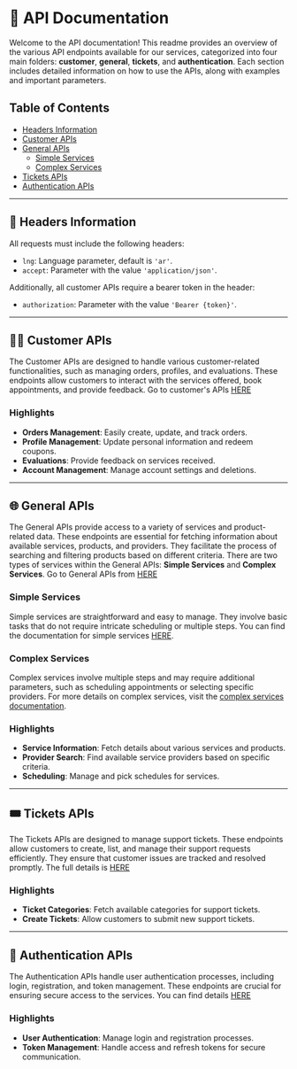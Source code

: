 # 📖 API Documentation

Welcome to the API documentation! This readme provides an overview of the various API endpoints available for our services, categorized into four main folders: **customer**, **general**, **tickets**, and **authentication**. Each section includes detailed information on how to use the APIs, along with examples and important parameters.

## Table of Contents
- [Headers Information](#headers-information)
- [Customer APIs](#customer-apis)
- [General APIs](#general-apis)
  - [Simple Services](#simple-services)
  - [Complex Services](#complex-services)
- [Tickets APIs](#tickets-apis)
- [Authentication APIs](#authentication-apis)

---

## 🚀 Headers Information

All requests must include the following headers:
- `lng`: Language parameter, default is `'ar'`.
- `accept`: Parameter with the value `'application/json'`.

Additionally, all customer APIs require a bearer token in the header:
- `authorization`: Parameter with the value `'Bearer {token}'`.

---

## 🧑‍💼 Customer APIs

The Customer APIs are designed to handle various customer-related functionalities, such as managing orders, profiles, and evaluations. These endpoints allow customers to interact with the services offered, book appointments, and provide feedback. Go to customer's APIs [HERE](docs/customer)

### Highlights
- **Orders Management**: Easily create, update, and track orders.
- **Profile Management**: Update personal information and redeem coupons.
- **Evaluations**: Provide feedback on services received.
- **Account Management**: Manage account settings and deletions.

---

## 🌐 General APIs

The General APIs provide access to a variety of services and product-related data. These endpoints are essential for fetching information about available services, products, and providers. They facilitate the process of searching and filtering products based on different criteria. There are two types of services within the General APIs: **Simple Services** and **Complex Services**. Go to General APIs from [HERE](docs/general)

### Simple Services
Simple services are straightforward and easy to manage. They involve basic tasks that do not require intricate scheduling or multiple steps. You can find the documentation for simple services [HERE](docs/general/SimpleServices).

### Complex Services
Complex services involve multiple steps and may require additional parameters, such as scheduling appointments or selecting specific providers. For more details on complex services, visit the [complex services documentation](docs/general/ComplexServices).

### Highlights
- **Service Information**: Fetch details about various services and products.
- **Provider Search**: Find available service providers based on specific criteria.
- **Scheduling**: Manage and pick schedules for services.

---

## 🎟️ Tickets APIs

The Tickets APIs are designed to manage support tickets. These endpoints allow customers to create, list, and manage their support requests efficiently. They ensure that customer issues are tracked and resolved promptly. The full details is [HERE](docs/tickets)

### Highlights
- **Ticket Categories**: Fetch available categories for support tickets.
- **Create Tickets**: Allow customers to submit new support tickets.

---

## 🔐 Authentication APIs

The Authentication APIs handle user authentication processes, including login, registration, and token management. These endpoints are crucial for ensuring secure access to the services. You can find details [HERE](docs/authentication)

### Highlights
- **User Authentication**: Manage login and registration processes.
- **Token Management**: Handle access and refresh tokens for secure communication.
